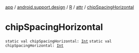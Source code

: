 [app](../../../index.md) / [android.support.design](../../index.md) / [R](../index.md) / [attr](index.md) / [chipSpacingHorizontal](./chip-spacing-horizontal.md)

# chipSpacingHorizontal

`static val chipSpacingHorizontal: `[`Int`](https://kotlinlang.org/api/latest/jvm/stdlib/kotlin/-int/index.html)
`static val chipSpacingHorizontal: `[`Int`](https://kotlinlang.org/api/latest/jvm/stdlib/kotlin/-int/index.html)